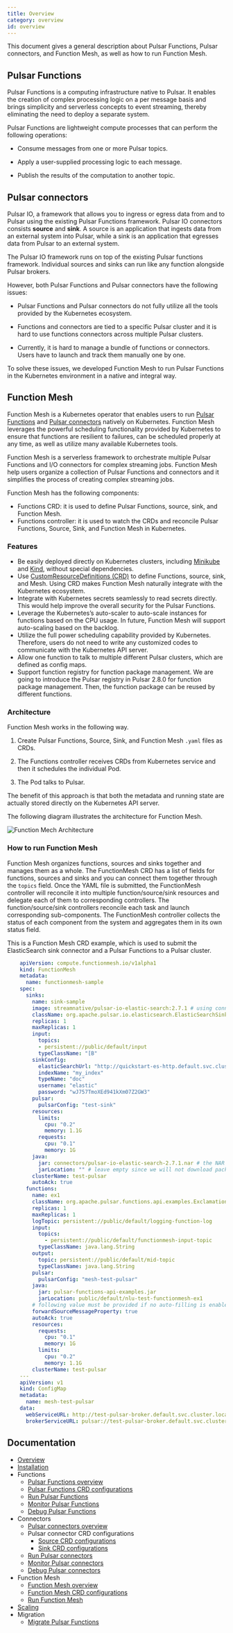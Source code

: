 ```yaml
---
title: Overview
category: overview
id: overview
---
```


This document gives a general description about Pulsar Functions, Pulsar connectors, and Function Mesh, as well as how to run Function Mesh.

## Pulsar Functions

Pulsar Functions is a computing infrastructure native to Pulsar. It enables the creation of complex processing logic on a per message basis and brings simplicity and serverless concepts to event streaming, thereby eliminating the need to deploy a separate system.

Pulsar Functions are lightweight compute processes that can perform the following operations:

- Consume messages from one or more Pulsar topics.

- Apply a user-supplied processing logic to each message.

- Publish the results of the computation to another topic.

## Pulsar connectors

Pulsar IO, a framework that allows you to ingress or egress data from and to Pulsar using the existing Pulsar Functions framework. Pulsar IO connectors consists **source** and **sink**. A source is an application that ingests data from an external system into Pulsar, while a sink is an application that egresses data from Pulsar to an external system.

The Pulsar IO framework runs on top of the existing Pulsar functions framework. Individual sources and sinks can run like any function alongside Pulsar brokers.

However, both Pulsar Functions and Pulsar connectors have the following issues:

- Pulsar Functions and Pulsar connectors do not fully utilize all the tools provided by the Kubernetes ecosystem.

- Functions and connectors are tied to a specific Pulsar cluster and it is hard to use functions connectors across multiple Pulsar clusters.

- Currently, it is hard to manage a bundle of functions or connectors. Users have to launch and track them manually one by one.

To solve these issues, we developed Function Mesh to run Pulsar Functions in the Kubernetes environment in a native and integral way.

## Function Mesh

Function Mesh is a Kubernetes operator that enables users to run [Pulsar Functions](/functions/function-overview.md) and [Pulsar connectors](/connectors/pulsar-io-overview.md) natively on Kubernetes. Function Mesh leverages the powerful scheduling functionality provided by Kubernetes to ensure that functions are resilient to failures, can be scheduled properly at any time, as well as utilize many available Kubernetes tools.

Function Mesh is a serverless framework to orchestrate multiple Pulsar Functions and I/O connectors for complex streaming jobs. Function Mesh help users organize a collection of Pulsar Functions and connectors and it simplifies the process of creating complex streaming jobs.

Function Mesh has the following components:

- Functions CRD: it is used to define Pulsar Functions, source, sink, and Function Mesh.
- Functions controller: it is used to watch the CRDs and reconcile Pulsar Functions, Source, Sink, and Function Mesh in Kubernetes.

### Features

- Be easily deployed directly on Kubernetes clusters, including [Minikube](https://github.com/kubernetes/minikube) and [Kind](https://kind.sigs.k8s.io/docs/user/quick-start/), without special dependencies.
- Use [CustomResourceDefinitions (CRD)](https://kubernetes.io/docs/concepts/extend-kubernetes/api-extension/custom-resources/) to define Functions, source, sink, and Mesh. Using CRD makes Function Mesh naturally integrate with the Kubernetes ecosystem.
- Integrate with Kubernetes secrets seamlessly to read secrets directly. This would help improve the overall security for the Pulsar Functions.
- Leverage the Kubernetes’s auto-scaler to auto-scale instances for functions based on the CPU usage. In future, Function Mesh will support auto-scaling based on the backlog.
- Utilize the full power scheduling capability provided by Kubernetes. Therefore, users do not need to write any customized codes to communicate with the Kubernetes API server.
- Allow one function to talk to multiple different Pulsar clusters, which are defined as config maps.
- Support function registry for function package management. We are going to introduce the Pulsar registry in Pulsar 2.8.0 for function package management. Then, the function package can be reused by different functions.

### Architecture

Function Mesh works in the following way.

1. Create Pulsar Functions, Source, Sink, and Function Mesh `.yaml` files as CRDs.

2. The Functions controller receives CRDs from Kubernetes service and then it schedules the individual Pod.

3. The Pod talks to Pulsar.

The benefit of this approach is that both the metadata and running state are actually stored directly on the Kubernetes API server.

The following diagram illustrates the architecture for Function Mesh.

![Function Mech Architecture](./assets/function-mesh-architecture.png)

### How to run Function Mesh

Function Mesh organizes functions, sources and sinks together and manages them as a whole. The FunctionMesh CRD has a list of fields for functions, sources and sinks and you can connect them together through the `topics` field. Once the YAML file is submitted, the FunctionMesh controller will reconcile it into multiple function/source/sink resources and delegate each of them to corresponding controllers. The function/source/sink controllers reconcile each task and launch corresponding sub-components. The FunctionMesh controller collects the status of each component from the system and aggregates them in its own status field.

This is a Function Mesh CRD example, which is used to submit the ElasticSearch sink connector and a Pulsar Functions to a Pulsar cluster.

```yaml
    apiVersion: compute.functionmesh.io/v1alpha1
    kind: FunctionMesh
    metadata:
      name: functionmesh-sample
    spec:
      sinks:
        name: sink-sample
        image: streamnative/pulsar-io-elastic-search:2.7.1 # using connector image here
        className: org.apache.pulsar.io.elasticsearch.ElasticSearchSink
        replicas: 1
        maxReplicas: 1
        input:
          topics:
          - persistent://public/default/input
          typeClassName: "[B"
        sinkConfig:
          elasticSearchUrl: "http://quickstart-es-http.default.svc.cluster.local:9200"
          indexName: "my_index"
          typeName: "doc"
          username: "elastic"
          password: "wJ757TmoXEd941kXm07Z2GW3"
        pulsar:
          pulsarConfig: "test-sink"
        resources:
          limits:
            cpu: "0.2"
            memory: 1.1G
          requests:
            cpu: "0.1"
            memory: 1G
        java:
          jar: connectors/pulsar-io-elastic-search-2.7.1.nar # the NAR location in image
          jarLocation: "" # leave empty since we will not download package from Pulsar Packages
        clusterName: test-pulsar
        autoAck: true
      functions:
        name: ex1
        className: org.apache.pulsar.functions.api.examples.ExclamationFunction
        replicas: 1
        maxReplicas: 1
        logTopic: persistent://public/default/logging-function-log
        input:
          topics:
            - persistent://public/default/functionmesh-input-topic
          typeClassName: java.lang.String
        output:
          topic: persistent://public/default/mid-topic
          typeClassName: java.lang.String
        pulsar:
          pulsarConfig: "mesh-test-pulsar"
        java:
          jar: pulsar-functions-api-examples.jar
          jarLocation: public/default/nlu-test-functionmesh-ex1
        # following value must be provided if no auto-filling is enabled
        forwardSourceMessageProperty: true
        autoAck: true
        resources:
          requests:
            cpu: "0.1"
            memory: 1G
          limits:
            cpu: "0.2"
            memory: 1.1G
        clusterName: test-pulsar
    ---
    apiVersion: v1
    kind: ConfigMap
    metadata:
      name: mesh-test-pulsar
    data:
      webServiceURL: http://test-pulsar-broker.default.svc.cluster.local:8080
      brokerServiceURL: pulsar://test-pulsar-broker.default.svc.cluster.local:6650
```

## Documentation

- [Overview](/overview.md)
- [Installation](/install-function-mesh.md)
- Functions
  - [Pulsar Functions overview](/functions/function-overview.md)
  - [Pulsar Functions CRD configurations](/functions/function-crd.md)
  - [Run Pulsar Functions](/functions/run-function.md)
  - [Monitor Pulsar Functions](/functions/function-monitor.md)
  - [Debug Pulsar Functions](/functions/function-debug.md)
- Connectors
  - [Pulsar connectors overview](/connectors/pulsar-io-overview.md)
  - Pulsar connector CRD configurations
    - [Source CRD configurations](/connectors/io-crd-config/source-crd-config.md)
    - [Sink CRD configurations](/connectors/io-crd-config/sink-crd-config.md)
  - [Run Pulsar connectors](/connectors/run-connector.md)
  - [Monitor Pulsar connectors](/connectors/pulsar-io-monitoring.md)
  - [Debug Pulsar connectors](/connectors/pulsar-io-debug.md)
- Function Mesh
  - [Function Mesh overview](/function-mesh/function-mesh-overview.md)
  - [Function Mesh CRD configurations](/function-mesh/function-mesh-crd.md)
  - [Run Function Mesh](/function-mesh/run-function-mesh.md)
- [Scaling](/scaling.md)
- Migration
  - [Migrate Pulsar Functions](/migration/migrate-function.md)
